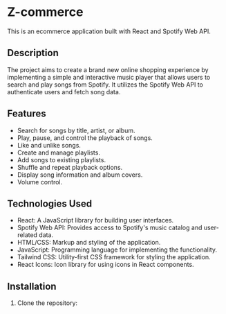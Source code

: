 # Z-commerce

This is an ecommerce application built with React and Spotify Web API.

## Description

The project aims to create a brand new online shopping experience by implementing a simple and interactive music player that allows users to search and play songs from Spotify. It utilizes the Spotify Web API to authenticate users and fetch song data.

## Features

- Search for songs by title, artist, or album.
- Play, pause, and control the playback of songs.
- Like and unlike songs.
- Create and manage playlists.
- Add songs to existing playlists.
- Shuffle and repeat playback options.
- Display song information and album covers.
- Volume control.

## Technologies Used

- React: A JavaScript library for building user interfaces.
- Spotify Web API: Provides access to Spotify's music catalog and user-related data.
- HTML/CSS: Markup and styling of the application.
- JavaScript: Programming language for implementing the functionality.
- Tailwind CSS: Utility-first CSS framework for styling the application.
- React Icons: Icon library for using icons in React components.

## Installation

1. Clone the repository:


